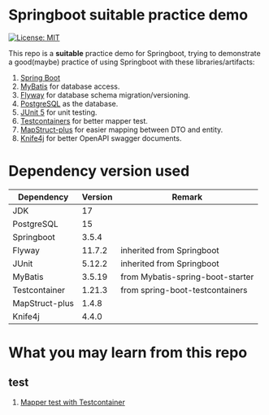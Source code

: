 # Springboot suitable practice demo

[![License: MIT](https://img.shields.io/badge/License-MIT-yellow.svg)](LICENSE)

This repo is a **suitable** practice demo for Springboot,
trying to demonstrate a good(maybe) practice of using Springboot with these libraries/artifacts:

1. [Spring Boot](https://spring.io/projects/spring-boot)
2. [MyBatis](https://github.com/mybatis/spring-boot-starter) for database access.
3. [Flyway](https://github.com/flyway/flyway) for database schema migration/versioning.
4. [PostgreSQL](https://www.postgresql.org/) as the database.
5. [JUnit 5](https://junit.org/junit5/) for unit testing.
6. [Testcontainers](https://www.testcontainers.org/) for better mapper test.
7. [MapStruct-plus](https://github.com/linpeilie/mapstruct-plus) for easier mapping between DTO and entity.
8. [Knife4j](https://doc.xiaominfo.com) for better OpenAPI swagger documents.

# Dependency version used

| Dependency     | Version | Remark                           |
| -------------- | ------- | -------------------------------- |
| JDK            | 17      |                                  |
| PostgreSQL     | 15      |                                  |
| Springboot     | 3.5.4   |                                  |
| Flyway         | 11.7.2  | inherited from Springboot        |
| JUnit          | 5.12.2  | inherited from Springboot        |
| MyBatis        | 3.5.19  | from Mybatis-spring-boot-starter |
| Testcontainer  | 1.21.3  | from spring-boot-testcontainers  |
| MapStruct-plus | 1.4.8   |                                  |
| Knife4j        | 4.4.0   |                                  |

# What you may learn from this repo

## test

1. [Mapper test with Testcontainer](docs/test/MapperTest.md)

